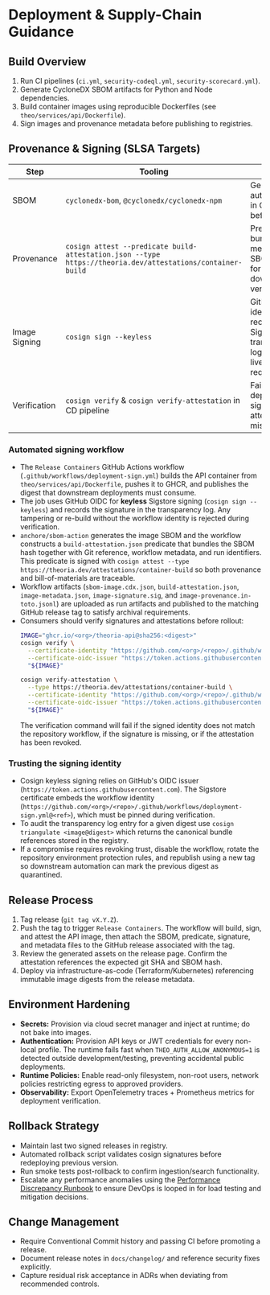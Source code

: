 # Deployment & Supply-Chain Guidance

## Build Overview

1. Run CI pipelines (`ci.yml`, `security-codeql.yml`, `security-scorecard.yml`).
2. Generate CycloneDX SBOM artifacts for Python and Node dependencies.
3. Build container images using reproducible Dockerfiles (see `theo/services/api/Dockerfile`).
4. Sign images and provenance metadata before publishing to registries.

## Provenance & Signing (SLSA Targets)

| Step | Tooling | Notes |
| --- | --- | --- |
| SBOM | `cyclonedx-bom`, `@cyclonedx/cyclonedx-npm` | Generated automatically in CI; review before release. |
| Provenance | `cosign attest --predicate build-attestation.json --type https://theoria.dev/attestations/container-build` | Predicate bundles build metadata plus SBOM digest for downstream verification. |
| Image Signing | `cosign sign --keyless` | GitHub OIDC identity is recorded in the Sigstore transparency log; no long-lived keys required. |
| Verification | `cosign verify` & `cosign verify-attestation` in CD pipeline | Fail deployment if signature or attestation missing/invalid. |

### Automated signing workflow

- The `Release Containers` GitHub Actions workflow (`.github/workflows/deployment-sign.yml`) builds the API container from
  `theo/services/api/Dockerfile`, pushes it to GHCR, and publishes the digest that downstream deployments must consume.
- The job uses GitHub OIDC for **keyless** Sigstore signing (`cosign sign --keyless`) and records the signature in the
  transparency log. Any tampering or re-build without the workflow identity is rejected during verification.
- `anchore/sbom-action` generates the image SBOM and the workflow constructs a `build-attestation.json` predicate that bundles
  the SBOM hash together with Git reference, workflow metadata, and run identifiers. This predicate is signed with
  `cosign attest --type https://theoria.dev/attestations/container-build` so both provenance and bill-of-materials are
  traceable.
- Workflow artifacts (`sbom-image.cdx.json`, `build-attestation.json`, `image-metadata.json`, `image-signature.sig`, and
  `image-provenance.in-toto.jsonl`) are uploaded as run artifacts and published to the matching GitHub release tag to satisfy
  archival requirements.
- Consumers should verify signatures and attestations before rollout:
  ```bash
  IMAGE="ghcr.io/<org>/theoria-api@sha256:<digest>"
  cosign verify \
    --certificate-identity "https://github.com/<org>/<repo>/.github/workflows/deployment-sign.yml@refs/tags/<tag>" \
    --certificate-oidc-issuer "https://token.actions.githubusercontent.com" \
    "${IMAGE}"

  cosign verify-attestation \
    --type https://theoria.dev/attestations/container-build \
    --certificate-identity "https://github.com/<org>/<repo>/.github/workflows/deployment-sign.yml@refs/tags/<tag>" \
    --certificate-oidc-issuer "https://token.actions.githubusercontent.com" \
    "${IMAGE}"
  ```
  The verification command will fail if the signed identity does not match the repository workflow, if the signature is
  missing, or if the attestation has been revoked.

### Trusting the signing identity

- Cosign keyless signing relies on GitHub's OIDC issuer (`https://token.actions.githubusercontent.com`). The Sigstore
  certificate embeds the workflow identity (`https://github.com/<org>/<repo>/.github/workflows/deployment-sign.yml@<ref>`),
  which must be pinned during verification.
- To audit the transparency log entry for a given digest use `cosign triangulate <image@digest>` which returns the canonical
  bundle references stored in the registry.
- If a compromise requires revoking trust, disable the workflow, rotate the repository environment protection rules, and
  republish using a new tag so downstream automation can mark the previous digest as quarantined.

## Release Process

1. Tag release (`git tag vX.Y.Z`).
2. Push the tag to trigger `Release Containers`. The workflow will build, sign, and attest the API image, then attach the
   SBOM, predicate, signature, and metadata files to the GitHub release associated with the tag.
3. Review the generated assets on the release page. Confirm the attestation references the expected git SHA and SBOM hash.
4. Deploy via infrastructure-as-code (Terraform/Kubernetes) referencing immutable image digests from the release metadata.

## Environment Hardening

- **Secrets:** Provision via cloud secret manager and inject at runtime; do not bake into images.
- **Authentication:** Provision API keys or JWT credentials for every non-local profile. The runtime fails fast when
  `THEO_AUTH_ALLOW_ANONYMOUS=1` is detected outside development/testing, preventing accidental public deployments.
- **Runtime Policies:** Enable read-only filesystem, non-root users, network policies restricting egress to approved providers.
- **Observability:** Export OpenTelemetry traces + Prometheus metrics for deployment verification.

## Rollback Strategy

- Maintain last two signed releases in registry.
- Automated rollback script validates cosign signatures before redeploying previous version.
- Run smoke tests post-rollback to confirm ingestion/search functionality.
- Escalate any performance anomalies using the [Performance Discrepancy Runbook](docs/runbooks/performance_discrepancy_runbook.md) to ensure DevOps is looped in for load testing and mitigation decisions.

## Change Management

- Require Conventional Commit history and passing CI before promoting a release.
- Document release notes in `docs/changelog/` and reference security fixes explicitly.
- Capture residual risk acceptance in ADRs when deviating from recommended controls.
